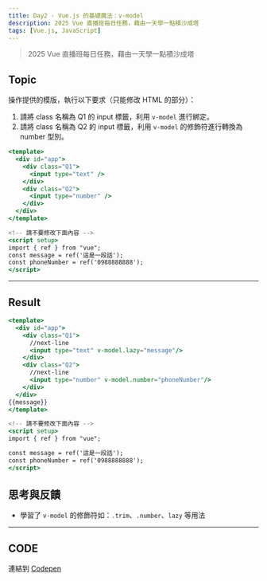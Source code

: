 ```yaml
---
title: Day2 - Vue.js 的基礎魔法：v-model
description: 2025 Vue 直播班每日任務，藉由一天學一點積沙成塔
tags: [Vue.js, JavaScript]
---
```

> 2025 Vue 直播班每日任務，藉由一天學一點積沙成塔

## Topic
操作提供的模版，執行以下要求（只能修改 HTML 的部分）：
1. 請將 class 名稱為 Q1 的 input 標籤，利用 `v-model` 進行綁定。
2. 請將 class 名稱為 Q2 的 input 標籤，利用 `v-model` 的修飾符進行轉換為 number 型別。

```jsx
<template>
  <div id="app">
    <div class="Q1">
      <input type="text" />
    </div>
    <div class="Q2">
      <input type="number" />
    </div>
  </div>
</template>

<!-- 請不要修改下面內容 -->
<script setup>
import { ref } from "vue";
const message = ref('這是一段話');
const phoneNumber = ref('0988888888');
</script>
```
---
## Result
```jsx
<template>
  <div id="app">
    <div class="Q1">
      //next-line
      <input type="text" v-model.lazy="message"/>
    </div>
    <div class="Q2">
      //next-line
      <input type="number" v-model.number="phoneNumber"/>
    </div>
  </div>
{{message}}
</template>

<!-- 請不要修改下面內容 -->
<script setup>
import { ref } from "vue";

const message = ref('這是一段話');
const phoneNumber = ref('0988888888');
</script>
```

## 思考與反饋
- 學習了 `v-model` 的修飾符如：`.trim`、`.number`、`lazy` 等用法

---
## CODE
連結到 [Codepen](https://codepen.io/CloveTseng1026/pen/EaVXYxp)
